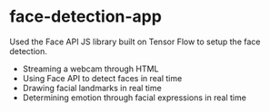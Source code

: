# face-detection-app
Used the Face API JS library built on Tensor Flow to setup the face detection.

- Streaming a webcam through HTML
- Using Face API to detect faces in real time
- Drawing facial landmarks in real time
- Determining emotion through facial expressions in real time
